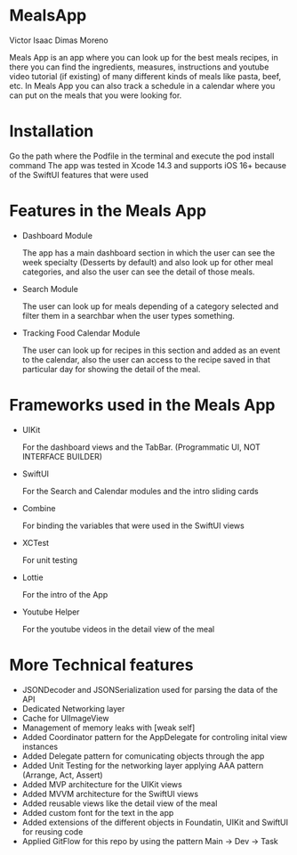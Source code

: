 # MealsApp

Victor Isaac Dimas Moreno 

Meals App is an app where you can look up for the best meals recipes, in there you can find the ingredients, measures, instructions and youtube video tutorial (if existing) of many different kinds of meals like pasta, beef, etc.
In Meals App you can also track a schedule in a calendar where you can put on the meals that you were looking for.

# Installation

Go the path where the Podfile in the terminal and execute the pod install command
The app was tested in Xcode 14.3 and supports iOS 16+ because of the SwiftUI features that were used

# Features in the Meals App
- Dashboard Module

    The app has a main dashboard section in which the user can see the week specialty (Desserts by default) and also look up for other meal categories, and also the user can see the detail of those meals.

- Search Module

  The user can look up for meals depending of a category selected and filter them in a searchbar when the user types something.

- Tracking Food Calendar Module
  
  The user can look up for recipes in this section and added as an event to the calendar, also the user can access to the recipe saved in that particular day for showing the detail of the meal.

# Frameworks used in the Meals App

- UIKit

  For the dashboard views and the TabBar. (Programmatic UI, NOT INTERFACE BUILDER)
  
- SwiftUI

  For the Search and Calendar modules and the intro sliding cards

- Combine

  For binding the variables that were used in the SwiftUI views

- XCTest

  For unit testing

- Lottie

  For the intro of the App

- Youtube Helper

  For the youtube videos in the detail view of the meal


# More Technical features

- JSONDecoder and JSONSerialization used for parsing the data of the API
- Dedicated Networking layer
- Cache for UIImageView
- Management of memory leaks with [weak self]
- Added Coordinator pattern for the AppDelegate for controling inital view instances
- Added Delegate pattern for comunicating objects through the app
- Added Unit Testing for the networking layer applying AAA pattern (Arrange, Act, Assert)
- Added MVP architecture for the UIKit views
- Added MVVM architecture for the SwiftUI views
- Added reusable views like the detail view of the meal
- Added custom font for the text in the app
- Added extensions of the different objects in Foundatin, UIKit and SwiftUI for reusing code
- Applied GitFlow for this repo by using the pattern Main -> Dev -> Task
